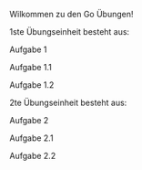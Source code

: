 Wilkommen zu den Go Übungen!

1ste Übungseinheit besteht aus:

Aufgabe 1

Aufgabe 1.1

Aufgabe 1.2

2te Übungseinheit besteht aus:

Aufgabe 2

Aufgabe 2.1

Aufgabe 2.2
